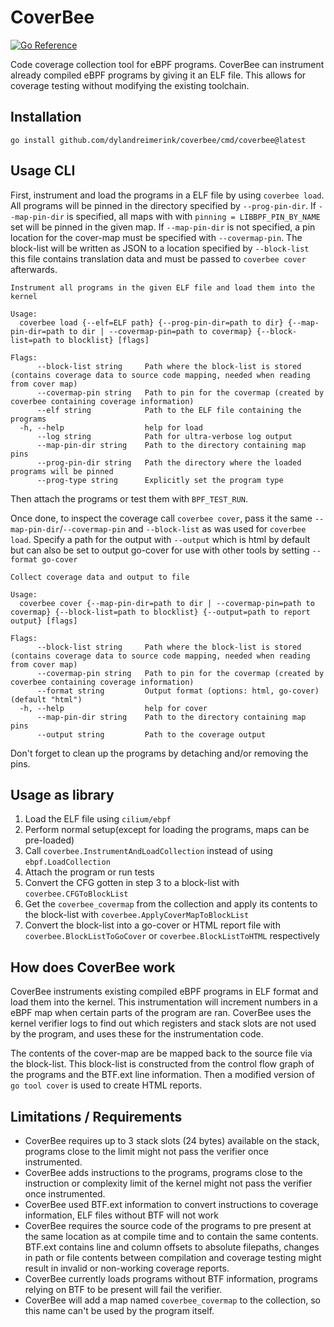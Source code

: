 # CoverBee
[![Go Reference](https://pkg.go.dev/badge/github.com/dylandreimerink/coverbee.svg)](https://pkg.go.dev/github.com/dylandreimerink/coverbee)

Code coverage collection tool for eBPF programs. CoverBee can instrument already compiled eBPF programs by giving it
an ELF file. This allows for coverage testing without modifying the existing toolchain.

## Installation

`go install github.com/dylandreimerink/coverbee/cmd/coverbee@latest`

## Usage CLI

First, instrument and load the programs in a ELF file by using `coverbee load`. 
All programs will be pinned in the directory specified by `--prog-pin-dir`. 
If `--map-pin-dir` is specified, all maps with with `pinning = LIBBPF_PIN_BY_NAME` set will be pinned in the given map.
If `--map-pin-dir` is not specified, a pin location for the cover-map must be specified with `--covermap-pin`.
The block-list will be written as JSON to a location specified by `--block-list` this file contains translation data
and must be passed to `coverbee cover` afterwards.

```
Instrument all programs in the given ELF file and load them into the kernel

Usage:
  coverbee load {--elf=ELF path} {--prog-pin-dir=path to dir} {--map-pin-dir=path to dir | --covermap-pin=path to covermap} {--block-list=path to blocklist} [flags]

Flags:
      --block-list string     Path where the block-list is stored (contains coverage data to source code mapping, needed when reading from cover map)
      --covermap-pin string   Path to pin for the covermap (created by coverbee containing coverage information)
      --elf string            Path to the ELF file containing the programs
  -h, --help                  help for load
      --log string            Path for ultra-verbose log output
      --map-pin-dir string    Path to the directory containing map pins
      --prog-pin-dir string   Path the directory where the loaded programs will be pinned
      --prog-type string      Explicitly set the program type
```

Then attach the programs or test them with `BPF_TEST_RUN`.

Once done, to inspect the coverage call `coverbee cover`, pass it the same `--map-pin-dir`/`--covermap-pin` and 
`--block-list` as was used for `coverbee load`. Specify a path for the output with `--output` which is html by default
but can also be set to output go-cover for use with other tools by setting `--format go-cover`

```
Collect coverage data and output to file

Usage:
  coverbee cover {--map-pin-dir=path to dir | --covermap-pin=path to covermap} {--block-list=path to blocklist} {--output=path to report output} [flags]

Flags:
      --block-list string     Path where the block-list is stored (contains coverage data to source code mapping, needed when reading from cover map)
      --covermap-pin string   Path to pin for the covermap (created by coverbee containing coverage information)
      --format string         Output format (options: html, go-cover) (default "html")
  -h, --help                  help for cover
      --map-pin-dir string    Path to the directory containing map pins
      --output string         Path to the coverage output
```

Don't forget to clean up the programs by detaching and/or removing the pins.

## Usage as library

1. Load the ELF file using `cilium/ebpf`
2. Perform normal setup(except for loading the programs, maps can be pre-loaded)
3. Call `coverbee.InstrumentAndLoadCollection` instead of using `ebpf.LoadCollection`
4. Attach the program or run tests
5. Convert the CFG gotten in step 3 to a block-list with `coverbee.CFGToBlockList`
6. Get the `coverbee_covermap` from the collection and apply its contents to the block-list 
   with `coverbee.ApplyCoverMapToBlockList`
7. Convert the block-list into a go-cover or HTML report file with `coverbee.BlockListToGoCover` or
   `coverbee.BlockListToHTML` respectively

## How does CoverBee work

CoverBee instruments existing compiled eBPF programs in ELF format and load them into the kernel. This instrumentation
will increment numbers in a eBPF map when certain parts of the program are ran. CoverBee uses the kernel verifier logs
to find out which registers and stack slots are not used by the program, and uses these for the instrumentation code.

The contents of the cover-map are be mapped back to the source file via the block-list. This block-list is constructed 
from the control flow graph of the programs and the BTF.ext line information. Then a modified version of `go tool cover`
is used to create HTML reports.

## Limitations / Requirements

* CoverBee requires up to 3 stack slots (24 bytes) available on the stack, programs close to the limit might not pass
  the verifier once instrumented.
* CoverBee adds instructions to the programs, programs close to the instruction or complexity limit of the kernel might
  not pass the verifier once instrumented.
* CoverBee used BTF.ext information to convert instructions to coverage information, ELF files without BTF will not work
* CoverBee requires the source code of the programs to pre present at the same location as at compile time and to 
  contain the same contents. BTF.ext contains line and column offsets to absolute filepaths, changes in path or file 
  contents between compilation and coverage testing might result in invalid or non-working coverage reports.
* CoverBee currently loads programs without BTF information, programs relying on BTF to be present will fail the 
  verifier.
* CoverBee will add a map named `coverbee_covermap` to the collection, so this name can't be used by the program itself.
